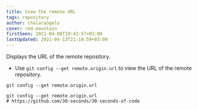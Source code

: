 ```yaml
---
title: View the remote URL
tags: repository
author: chalarangelo
cover: red-mountain
firstSeen: 2021-04-08T19:42:57+03:00
lastUpdated: 2021-04-13T21:10:59+03:00
---
```


Displays the URL of the remote repository.

- Use `git config --get remote.origin.url` to view the URL of the remote repository.

```shell
git config --get remote.origin.url
```

```shell
git config --get remote.origin.url
# https://github.com/30-seconds/30-seconds-of-code
```
